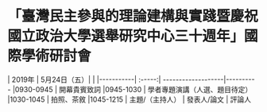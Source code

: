 # 「臺灣民主參與的理論建構與實踐暨慶祝國立政治大學選舉研究中心三十週年」國際學術研討會

<table>
| 2019年     | 5月24日（五）|                |   
|-----------| :-----:| -------------------|----------    
|0930-0945  |  開幕貴賓致詞  
|0945-1030  |  學者專題演講（人選、題目待定）   
|1030-1045  |  拍照、茶敘   
|1045-1215  | 主題/（主持人） | 發表人/論文  | 評論人  
</table>
